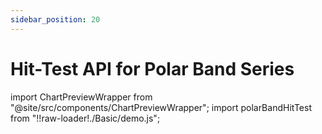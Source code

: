 ```yaml
---
sidebar_position: 20
---
```


# Hit-Test API for Polar Band Series

import ChartPreviewWrapper from "@site/src/components/ChartPreviewWrapper";
import polarBandHitTest from "!!raw-loader!./Basic/demo.js";

<ChartPreviewWrapper jsContent={polarBandHitTest} />